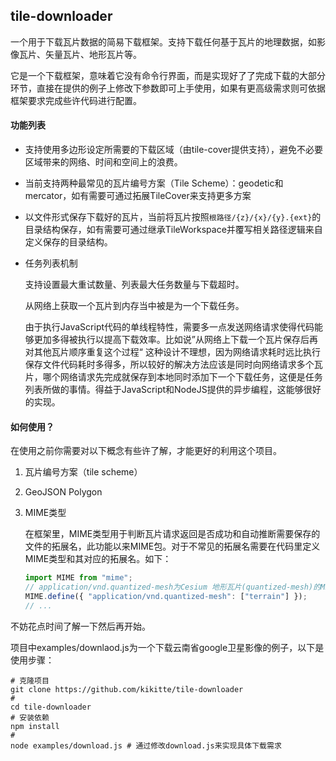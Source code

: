 ## tile-downloader

一个用于下载瓦片数据的简易下载框架。支持下载任何基于瓦片的地理数据，如影像瓦片、矢量瓦片、地形瓦片等。

它是一个下载框架，意味着它没有命令行界面，而是实现好了了完成下载的大部分环节，直接在提供的例子上修改下参数即可上手使用，如果有更高级需求则可依据框架要求完成些许代码进行配置。

#### 功能列表

- 支持使用多边形设定所需要的下载区域（由tile-cover提供支持），避免不必要区域带来的网络、时间和空间上的浪费。

- 当前支持两种最常见的瓦片编号方案（Tile Scheme）：geodetic和mercator，如有需要可通过拓展TileCover来支持更多方案

- 以文件形式保存下载好的瓦片，当前将瓦片按照`根路径/{z}/{x}/{y}.{ext}`的目录结构保存，如有需要可通过继承TileWorkspace并覆写相关路径逻辑来自定义保存的目录结构。

- 任务列表机制

  支持设置最大重试数量、列表最大任务数量与下载超时。

  从网络上获取一个瓦片到内存当中被是为一个下载任务。

  由于执行JavaScript代码的单线程特性，需要多一点发送网络请求使得代码能够更加多得被执行以提高下载效率。比如说”从网络上下载一个瓦片保存后再对其他瓦片顺序重复这个过程“ 这种设计不理想，因为网络请求耗时远比执行保存文件代码耗时多得多，所以较好的解决方法应该是同时向网络请求多个瓦片，哪个网络请求先完成就保存到本地同时添加下一个下载任务，这便是任务列表所做的事情。得益于JavaScript和NodeJS提供的异步编程，这能够很好的实现。

#### 如何使用？

在使用之前你需要对以下概念有些许了解，才能更好的利用这个项目。

1. 瓦片编号方案（tile scheme）

2. GeoJSON Polygon

3. MIME类型

   在框架里，MIME类型用于判断瓦片请求返回是否成功和自动推断需要保存的文件的拓展名，此功能以来MIME包。对于不常见的拓展名需要在代码里定义MIME类型和其对应的拓展名。如下：

   ```javascript
   import MIME from "mime";
   // application/vnd.quantized-mesh为Cesium 地形瓦片(quantized-mesh)的MIME类型，terrain为其文件拓展名
   MIME.define({ "application/vnd.quantized-mesh": ["terrain"] });
   // ...
   ```

   

不妨花点时间了解一下然后再开始。

项目中examples/downlaod.js为一个下载云南省google卫星影像的例子，以下是使用步骤：

```shell
# 克隆项目
git clone https://github.com/kikitte/tile-downloader
# 
cd tile-downloader
# 安装依赖
npm install
# 
node examples/download.js # 通过修改download.js来实现具体下载需求
```






